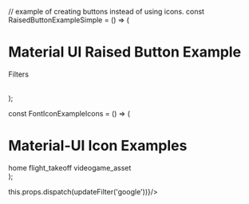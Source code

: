 // example of creating buttons instead of using icons.
const RaisedButtonExampleSimple = () => (
  <div className ="RaisedButtonExampleSimple">
    <h1>Material UI Raised Button Example</h1>
    <p className="RaisedButtonTitle">Filters</p>
    <RaisedButton label="Google" secondary={true} style={buttonStyle} />
    <RaisedButton label="Yahoo" primary={true} style={buttonStyle} />
    <RaisedButton label="Bing" disabled={false} style={buttonStyle} backgroundColor="#a4c639" />
    <RaisedButton label="All" style={buttonStyle} />
    <br />
  </div>
);

const FontIconExampleIcons = () => (
  <div>
    <h1>Material-UI Icon Examples</h1>
    <FontIcon className="material-icons" style={iconStyles} color={blue500} hoverColor={yellow500}>home</FontIcon>
    <FontIcon className="material-icons" style={iconStyles} hoverColor={red500}>flight_takeoff</FontIcon>
    <FontIcon className="material-icons" style={iconStyles} hoverColor={'#2772DB'}>videogame_asset</FontIcon>
  </div>
);


  <RaisedButton label="Google" secondary={true} style={buttonStyle} onClick={-> this.props.dispatch(updateFilter('google'))}/>
